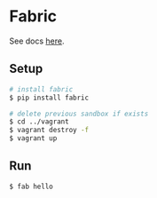 # Fabric

See docs [here](http://docs.fabfile.org).

## Setup

```bash
# install fabric
$ pip install fabric

# delete previous sandbox if exists
$ cd ../vagrant
$ vagrant destroy -f
$ vagrant up
```

## Run

```bash
$ fab hello
```
